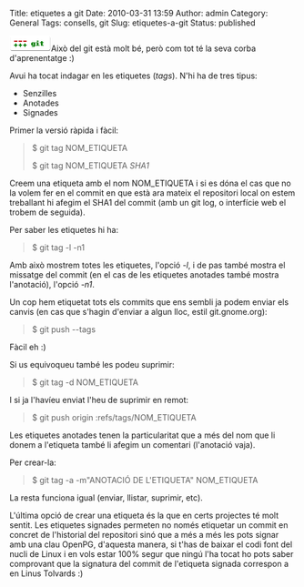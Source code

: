Title: etiquetes a git
Date: 2010-03-31 13:59
Author: admin
Category: General
Tags: consells, git
Slug: etiquetes-a-git
Status: published

[<img src="./wp-content/uploads/2009/03/git-logo.png" title="git-logo" class="alignright size-full wp-image-540" width="73" height="28" />](./wp-content/uploads/2009/03/git-logo.png)Això del git està molt bé, però com tot té la seva corba d'aprenentatge :)

Avui ha tocat indagar en les etiquetes (*tags*). N'hi ha de tres tipus:

- Senzilles
- Anotades
- Signades

Primer la versió ràpida i fàcil:

> \$ git tag NOM_ETIQUETA
>
> \$ git tag NOM_ETIQUETA *SHA1*

Creem una etiqueta amb el nom NOM_ETIQUETA i si es dóna el cas que no la volem fer en el commit en que està ara mateix el repositori local on estem treballant hi afegim el SHA1 del commit (amb un git log, o interfície web el trobem de seguida).

Per saber les etiquetes hi ha:

> \$ git tag -l -n1

Amb això mostrem totes les etiquetes, l'opció *-l*, i de pas també mostra el missatge del commit (en el cas de les etiquetes anotades també mostra l'anotació), l'opció *-n1*.

Un cop hem etiquetat tots els commits que ens sembli ja podem enviar els canvis (en cas que s'hagin d'enviar a algun lloc, estil git.gnome.org):

> \$ git push --tags

Fàcil eh :)

Si us equivoqueu també les podeu suprimir:

> \$ git tag -d NOM_ETIQUETA

I si ja l'havíeu enviat l'heu de suprimir en remot:

> \$ git push origin :refs/tags/NOM_ETIQUETA

Les etiquetes anotades tenen la particularitat que a més del nom que li donem a l'etiqueta també li afegim un comentari (l'anotació vaja).

Per crear-la:

> \$ git tag -a -m"ANOTACIÓ DE L'ETIQUETA" NOM_ETIQUETA

La resta funciona igual (enviar, llistar, suprimir, etc).

L'última opció de crear una etiqueta és la que en certs projectes té molt sentit. Les etiquetes signades permeten no només etiquetar un commit en concret de l'historial del repositori sinó que a més a més les pots signar amb una clau OpenPG, d'aquesta manera, si t'has de baixar el codi font del nucli de Linux i en vols estar 100% segur que ningú l'ha tocat ho pots saber comprovant que la signatura del commit de l'etiqueta signada correspon a en Linus Tolvards :)
